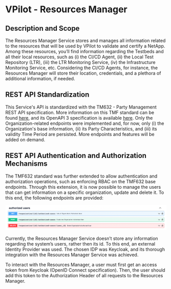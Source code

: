 # VPilot - Resources Manager

## Description and Scope
The Resources Manager Service stores and manages all information related to the resources that will be used by VPilot to validate and certify a NetApp. Among these resources, you’ll find information regarding the Testbeds and all their local resources, such as (i) the CI/CD Agent, (ii) the Local Test Repository (LTR), (iii) the LTR Monitoring Service, (iv) the Infrastructure Monitoring Service, etc. Considering the CI/CD Agents, for instance, the Resources Manager will store their location, credentials, and a plethora of additional information, if needed.


## REST API Standardization

This Service's API is standardized with the TM632 - Party Management REST API specification. More information on this TMF standard can be found [here](https://www.tmforum.org/resources/standard/tmf632-party-management-api-rest-specification-r19-0-0/), and its OpenAPI 3 specification is available [here](https://tmf-open-api-table-documents.s3.eu-west-1.amazonaws.com/OpenApiTable/4.0.0/swagger/TMF632-Party-v4.0.0.swagger.json). Only the Organization-related endpoints were implemented and, for now, only (i) the Organization's base information, (ii) its Party Characteristics, and (iii) its validity Time Period are persisted. More endpoints and features will be added on demand.

## REST API Authentication and Authorization Mechanisms

The TMF632 standard was further extended to allow authentication and authorization operations, such as enforcing RBAC on the TMF632 base endpoints. Through this extension, it is now possible to manage the users that can get information on a specific organization, update and delete it. To this end, the following endpoints are provided:

![TMF632 Standard Extension](Docs/img/TMF632ExpansionNewEndpoints.png "TMF632 Standard Extension")


Currently, the Resources Manager Service doesn’t store any information regarding the system’s users, rather then its id. To this end, an external Identity Provider was used. The chosen IDP was Keycloak, and its thorough integration with the Resources Manager Service was achieved. 
 
To interact with the Resources Manager, a user must first get an access token from Keycloak (OpenID Connect specification). Then, the user should add this token to the Authorization Header of all requests to the Resources Manager.
